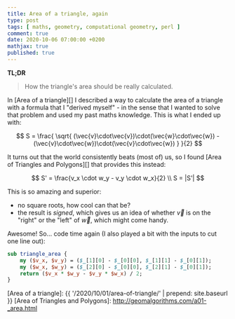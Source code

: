```yaml
---
title: Area of a triangle, again
type: post
tags: [ maths, geometry, computational geometry, perl ]
comment: true
date: 2020-10-06 07:00:00 +0200
mathjax: true
published: true
---
```


**TL;DR**

> How the triangle's area should be really calculated.

In [Area of a triangle][] I described a way to calculate the area of a
triangle with a formula that I "derived myself" - in the sense that I
wanted to solve that problem and used my past maths knowledge. This is
what I ended up with:

$$
S = \frac{
        \sqrt{
            (\vec{v}\cdot\vec{v})\cdot(\vec{w}\cdot\vec{w})
            - (\vec{v}\cdot\vec{w})\cdot(\vec{v}\cdot\vec{w})
        }
    }{2}
$$

It turns out that the world consistently beats (most of) us, so I found
[Area of Triangles and Polygons][] that provides this instead:

$$
S' = \frac{v_x \cdot w_y - v_y \cdot w_x}{2} \\
S = |S'|
$$

This is so amazing and superior:

- no square roots, how cool can that be?
- the result is *signed*, which gives us an idea of whether $\vec{v}$ is
  on the "right" or the "left" of $\vec{w}$, which might come handy.

Awesome! So... code time again (I also played a bit with the inputs to
cut one line out):

```perl
sub triangle_area {
    my ($v_x, $v_y) = ($_[1][0] - $_[0][0], $_[1][1] - $_[0][1]);
    my ($w_x, $w_y) = ($_[2][0] - $_[0][0], $_[2][1] - $_[0][1]);
    return ($v_x * $w_y - $v_y * $w_x) / 2;
}
```

[Area of a triangle]: {{ '/2020/10/01/area-of-triangle/' | prepend: site.baseurl }}
[Area of Triangles and Polygons]: http://geomalgorithms.com/a01-_area.html
